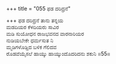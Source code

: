 +++
title = "055 ಫಡ ದರಿದ್ರನೆ"

+++
ಫಡ ದರಿದ್ರನೆ ತಾನು ತನ್ನಯ  
ಮಡದಿಯರ ಕೆಳದಿಯರು ಸಾವಿರ  
ಮಡಿ ಸುಯೋಧನ ರಾಜಭವನದ ವಾರನಾರಿಯರ  
ನುಡಿಯಬೇಕೇ ಧರ್ಮಸುತ ನಿ  
ಮ್ಮಡಿಗಳೊಡ್ಡಿದ ಬಳಿಕ ಗೆಲಿದವ   
ರೊಡವೆಯೈಸಲೆ ಹಾಯ್ಕು ಹಾಯ್ಕುಂದೊದರಿದನು ಶಕುನಿ    ॥55॥